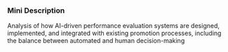 ### Mini Description

Analysis of how AI-driven performance evaluation systems are designed, implemented, and integrated with existing promotion processes, including the balance between automated and human decision-making
